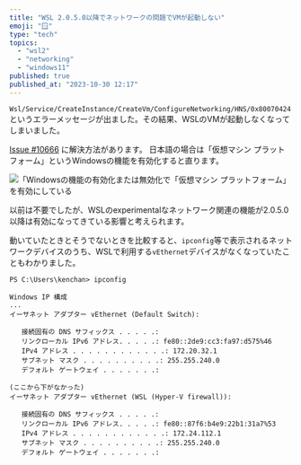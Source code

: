 ```yaml
---
title: "WSL 2.0.5.0以降でネットワークの問題でVMが起動しない"
emoji: "🪟"
type: "tech"
topics:
  - "wsl2"
  - "networking"
  - "windows11"
published: true
published_at: "2023-10-30 12:17"
---
```


`Wsl/Service/CreateInstance/CreateVm/ConfigureNetworking/HNS/0x80070424` というエラーメッセージが出ました。その結果、WSLのVMが起動しなくなってしまいました。

[Issue #10666](https://github.com/microsoft/WSL/issues/10666) に解決方法があります。
日本語の場合は「仮想マシン プラットフォーム」というWindowsの機能を有効化すると直ります。

![「Windowsの機能の有効化または無効化で「仮想マシン プラットフォーム」を有効にしている](https://storage.googleapis.com/zenn-user-upload/c6dd012a201b-20231030.png)

以前は不要でしたが、WSLのexperimentalなネットワーク関連の機能が2.0.5.0以降は有効になってきている影響と考えられます。

動いていたときとそうでないときを比較すると、`ipconfig`等で表示されるネットワークデバイスのうち、WSLで利用する`vEthernet`デバイスがなくなっていたこともわかりました。

```
PS C:\Users\kenchan> ipconfig

Windows IP 構成
...
イーサネット アダプター vEthernet (Default Switch):

   接続固有の DNS サフィックス . . . . .:
   リンクローカル IPv6 アドレス. . . . .: fe80::2de9:cc3:fa97:d575%46
   IPv4 アドレス . . . . . . . . . . . .: 172.20.32.1
   サブネット マスク . . . . . . . . . .: 255.255.240.0
   デフォルト ゲートウェイ . . . . . . .:

(ここから下がなかった)
イーサネット アダプター vEthernet (WSL (Hyper-V firewall)):

   接続固有の DNS サフィックス . . . . .:
   リンクローカル IPv6 アドレス. . . . .: fe80::87f6:b4e9:22b1:31a7%53
   IPv4 アドレス . . . . . . . . . . . .: 172.24.112.1
   サブネット マスク . . . . . . . . . .: 255.255.240.0
   デフォルト ゲートウェイ . . . . . . .:
```
